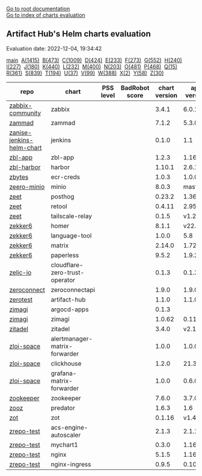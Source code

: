 [Go to root documentation](https://vicenteherrera.com/secobs-charts)  
[Go to index of charts evaluation](https://vicenteherrera.com/secobs-charts/docs/generated/charts_levels)

## Artifact Hub's Helm charts evaluation

Evaluation date: 2022-12-04, 19:34:42

[main](./charts_levels)&nbsp; [A(1415)](./charts_levels_a)&nbsp; [B(473)](./charts_levels_b)&nbsp; [C(1009)](./charts_levels_c)&nbsp; [D(424)](./charts_levels_d)&nbsp; [E(233)](./charts_levels_e)&nbsp; [F(273)](./charts_levels_f)&nbsp; [G(552)](./charts_levels_g)&nbsp; [H(240)](./charts_levels_h)&nbsp; [I(227)](./charts_levels_i)&nbsp; [J(180)](./charts_levels_j)&nbsp; [K(440)](./charts_levels_k)&nbsp; [L(232)](./charts_levels_l)&nbsp; [M(400)](./charts_levels_m)&nbsp; [N(203)](./charts_levels_n)&nbsp; [O(481)](./charts_levels_o)&nbsp; [P(468)](./charts_levels_p)&nbsp; [Q(15)](./charts_levels_q)&nbsp; [R(361)](./charts_levels_r)&nbsp; [S(839)](./charts_levels_s)&nbsp; [T(194)](./charts_levels_t)&nbsp; [U(37)](./charts_levels_u)&nbsp; [V(99)](./charts_levels_v)&nbsp; [W(388)](./charts_levels_w)&nbsp; [X(2)](./charts_levels_x)&nbsp; [Y(58)](./charts_levels_y)&nbsp; [Z(30)](./charts_levels_z)&nbsp; 

| repo | chart | PSS level | BadRobot score | chart version | app version |
|------|------|------|------|------|------|
| [zabbix-community](https://zabbix-community.github.io/helm-zabbix/) | zabbix |  |  | 3.4.1 | 6.0.11 |
| [zammad](https://zammad.github.io/zammad-helm) | zammad |  |  | 7.1.2 | 5.3.0-9 |
| [zanise-jenkins-helm-chart](https://zanise.github.io/Kubernetes-LW-task/chart1) | jenkins |  |  | 0.1.0 | 1.1 |
| [zbl-app](https://zeblok.github.io/zbl-app-helm/) | zbl-app |  |  | 1.2.3 | 1.16.1 |
| [zbl-harbor](https://zeblok.github.io/zbl-harbor-helm/) | harbor |  |  | 1.10.1 | 2.6.1 |
| [zbytes](https://zbytes.github.io/helm-charts/) | ecr-creds |  |  | 1.0.3 | 1.0.0 |
| [zeero-minio](https://cts-zeero.github.io/minio) | minio |  |  | 8.0.3 | master |
| [zeet](https://helm.zeet.dev) | posthog |  |  | 0.23.2 | 1.36.1 |
| [zeet](https://helm.zeet.dev) | retool |  |  | 0.4.11 | 2.95.3 |
| [zeet](https://helm.zeet.dev) | tailscale-relay |  |  | 0.1.5 | v1.24.2 |
| [zekker6](https://zekker6.github.io/helm-charts) | homer |  |  | 8.1.1 | v22.10.1 |
| [zekker6](https://zekker6.github.io/helm-charts) | language-tool |  |  | 1.0.0 | 5.8 |
| [zekker6](https://zekker6.github.io/helm-charts) | matrix |  |  | 2.14.0 | 1.72.0 |
| [zekker6](https://zekker6.github.io/helm-charts) | paperless |  |  | 9.5.2 | 1.9.2 |
| [zelic-io](https://zelic-io.github.io/charts) | cloudflare-zero-trust-operator |  |  | 0.1.3 | 0.1.3 |
| [zeroconnect](https://saas-repo.zerosystems.com/helm) | zeroconnectapi |  |  | 1.9.0 | 1.9.0.41 |
| [zerotest](https://raw.githubusercontent.com/zzhzero/hub/master/docs/chart) | artifact-hub |  |  | 1.1.0 | 1.1.0 |
| [zimagi](https://zimagi.github.io/charts) | argocd-apps |  |  | 0.1.3 |  |
| [zimagi](https://zimagi.github.io/charts) | zimagi |  |  | 1.0.62 | 0.11.7 |
| [zitadel](https://charts.zitadel.com) | zitadel |  |  | 3.4.0 | v2.13.1 |
| [zloi-space](https://chartmuseum.zloi.space/) | alertmanager-matrix-forwarder |  |  | 1.0.0 | 1.0.0 |
| [zloi-space](https://chartmuseum.zloi.space/) | clickhouse |  |  | 1.2.0 | 21.3.20 |
| [zloi-space](https://chartmuseum.zloi.space/) | grafana-matrix-forwarder |  |  | 1.0.0 | 0.6.0 |
| [zookeeper](https://patanjalic.github.io/zookeeper-clone/) | zookeeper |  |  | 7.6.0 | 3.7.0 |
| [zooz](https://zooz.github.io/helm/) | predator |  |  | 1.6.3 | 1.6 |
| [zot](https://zotregistry.io/helm-charts/) | zot |  |  | 0.1.16 | v1.4.3 |
| [zrepo-test](http://pqbbvd.natappfree.cc/charts/index.yaml) | acs-engine-autoscaler |  |  | 2.1.3 | 2.1.1 |
| [zrepo-test](http://pqbbvd.natappfree.cc/charts/index.yaml) | mychart1 |  |  | 0.3.0 | 1.16.0 |
| [zrepo-test](http://pqbbvd.natappfree.cc/charts/index.yaml) | nginx |  |  | 5.1.5 | 1.16.1 |
| [zrepo-test](http://pqbbvd.natappfree.cc/charts/index.yaml) | nginx-ingress |  |  | 0.9.5 | 0.10.2 |
